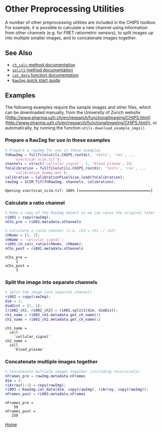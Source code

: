 Other Preprocessing Utilities
=======================================

A number of other preprocessing utilities are included in the CHIPS toolbox.  For example, it is possible to calculate a new channel using information from other channels (e.g. for FRET ratiometric sensors), to split images up into multiple smaller images, and to concatenate images together.



See Also
----------------------------------------------------------

   + [`ch_calc` method documentation](matlab:doc('RawImg.ch_calc'))
   + [`split1` method documentation](matlab:doc('RawImg.split1'))
   + [`cat_data` function documentation](matlab:doc('RawImg.cat_data'))
   + [`RawImg` quick start guide](./id_ri.html)



Examples
----------------------------------------------------------

The following examples require the sample images and other files, which can be downloaded manually, from the University of Zurich website ([http://www.pharma.uzh.ch/en/research/functionalimaging/CHIPS.html](http://www.pharma.uzh.ch/en/research/functionalimaging/CHIPS.html)), or automatically, by running the function `utils.download_example_imgs()`.

<h3>Prepare a <tt>RawImg</tt> for use in these examples</h3>

```matlab
% Prepare a rawImg for use in these examples
fnRawImg = fullfile(utils.CHIPS_rootdir, 'tests', 'res', ...
    'xsectscan_scim.tif');
channels = struct('cellular_signal', 1, 'blood_plasma', 2);
fnCalibration = fullfile(utils.CHIPS_rootdir, 'tests', 'res', ...
    'calibration_dummy.mat');
calibration = CalibrationPixelSize.load(fnCalibration);
rawImg = SCIM_Tif(fnRawImg, channels, calibration);
```

```text
Opening xsectscan_scim.tif: 100% [=================================]

```
<h3>Calculate a ratio channel</h3>

```matlab
% Make a copy of the RawImg object so we can reuse the original later
ri001 = copy(rawImg);
nChs_pre = ri001.metadata.nChannels

% Calculate a ratio channel (i.e. ch3 = ch1 ./ ch2)
chNums = [1, 2];
chName = 'cellular_signal';
ri001.ch_calc_ratio(chNums, chName);
nChs_post = ri001.metadata.nChannels
```

```text
nChs_pre =
     2
nChs_post =
     3

```
<h3>Split the image into separate channels</h3>

```matlab
% Split the image into separate channels
ri002 = copy(rawImg);
dim = 3;
dimDist = [1, 1];
[ri002_ch1, ri002_ch2] = ri002.split1(dim, dimDist);
ch1_name = ri002_ch1.metadata.get_ch_name(1)
ch2_name = ri002_ch2.metadata.get_ch_name(1)
```

```text
ch1_name =
  cell
    'cellular_signal'
ch2_name =
  cell
    'blood_plasma'

```
<h3>Concatenate multiple images together</h3>

```matlab
% Concatenate multiple images together (including recursively)
nFrames_pre = rawImg.metadata.nFrames
dim = 4;
riArray(1:3) = copy(rawImg);
ri003 = RawImg.cat_data(dim, copy(rawImg), riArray, copy(rawImg));
nFrames_post = ri003.metadata.nFrames
```

```text
nFrames_pre =
    50
nFrames_post =
   250

```
[Home](./index.html)

